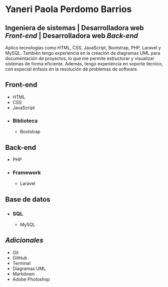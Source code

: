 # Yaneri Paola Perdomo Barrios
## Ingeniera de sistemas | Desarrolladora web _Front-end_ | Desarrolladora web _Back-end_ 

Aplico tecnologías como HTML, CSS, JavaScript, Bootstrap, PHP, Laravel y MySQL. También tengo experiencia en la creación de diagramas UML para documentación de proyectos, lo que me permite estructurar y visualizar sistemas de forma eficiente. Además, tengo experiencia en soporte técnico, con especial énfasis en la resolución de problemas de software.

## Front-end
* HTML
* CSS
* JavaScript
- ### Biblioteca
  - Bootstrap
## Back-end
* PHP
- ### Framework
  - Laravel
## Base de datos
  - ### SQL
    - MySQL
## _Adicionales_
* Git 
* GitHub
* Terminal
* Diagramas UML
* Markdown
* Adobe Photoshop
